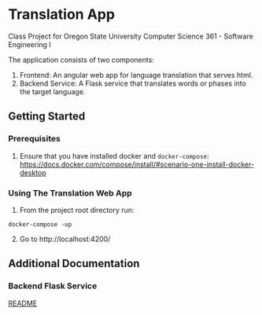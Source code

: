 # Translation App
Class Project for Oregon State University Computer Science 361 - Software Engineering I

The application consists of two components:

1. Frontend: An angular web app for language translation that serves html.
2. Backend Service: A Flask service that translates words or phases into the target language.

## Getting Started

### Prerequisites

1. Ensure that you have installed docker and `docker-compose`: https://docs.docker.com/compose/install/#scenario-one-install-docker-desktop 

### Using The Translation Web App

1. From the project root directory run:  
```
docker-compose -up
```

2. Go to http://localhost:4200/
                                                                                                                                                                                                    


## Additional Documentation



### Backend Flask Service
[README](backend/README.md)  
